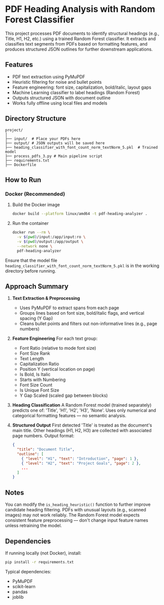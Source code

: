# PDF Heading Analysis with Random Forest Classifier

This project processes PDF documents to identify structural headings (e.g., Title, H1, H2, etc.) using a trained Random Forest classifier. It extracts and classifies text segments from PDFs based on formatting features, and produces structured JSON outlines for further downstream applications.

## Features

- PDF text extraction using PyMuPDF
- Heuristic filtering for noise and bullet points
- Feature engineering: font size, capitalization, bold/italic, layout gaps
- Machine Learning classifier to label headings (Random Forest)
- Outputs structured JSON with document outline
- Works fully offline using local files and models

## Directory Structure

```
project/
│
├── input/  # Place your PDFs here
├── output/ # JSON outputs will be saved here
├── heading_classifier_with_font_count_norm_textNorm_5.pkl  # Trained model
├── process_pdfs_3.py # Main pipeline script
├── requirements.txt
├── Dockerfile  
```

## How to Run

### Docker (Recommended)

1. Build the Docker image
   ```bash
   docker build --platform linux/amd64 -t pdf-heading-analyzer .
   ```
2. Run the container
   ```bash
   docker run --rm \
     -v $(pwd)/input:/app/input:ro \
     -v $(pwd)/output:/app/output \
     --network none \
     pdf-heading-analyzer
   ```

Ensure that the model file `heading_classifier_with_font_count_norm_textNorm_5.pkl` is in the working directory before running.

## Approach Summary

1. **Text Extraction & Preprocessing**
   - Uses PyMuPDF to extract spans from each page
   - Groups lines based on font size, bold/italic flags, and vertical spacing (Y Gap)
   - Cleans bullet points and filters out non-informative lines (e.g., page numbers)

2. **Feature Engineering**
   For each text group:
   - Font Ratio (relative to mode font size)
   - Font Size Rank
   - Text Length
   - Capitalization Ratio
   - Position Y (vertical location on page)
   - Is Bold, Is Italic
   - Starts with Numbering
   - Font Size Count
   - Is Unique Font Size
   - Y Gap Scaled (scaled gap between blocks)

3. **Heading Classification**
   A Random Forest model (trained separately) predicts one of: 'Title', 'H1', 'H2', 'H3', 'None'. Uses only numerical and categorical formatting features — no semantic analysis.

4. **Structured Output**
   First detected 'Title' is treated as the document's main title. Other headings (H1, H2, H3) are collected with associated page numbers. Output format:
   ```json
   {
     "title": "Document Title",
     "outline": [
       { "level": "H1", "text": "Introduction", "page": 1 },
       { "level": "H2", "text": "Project Goals", "page": 2 },
       ...
     ]
   }
   ```

## Notes

You can modify the `is_heading_heuristic()` function to further improve candidate heading filtering. PDFs with unusual layouts (e.g., scanned images) may not work reliably. The Random Forest model expects consistent feature preprocessing — don't change input feature names unless retraining the model.

## Dependencies

If running locally (not Docker), install:
```bash
pip install -r requirements.txt
```
Typical dependencies:
- PyMuPDF
- scikit-learn
- pandas
- joblib